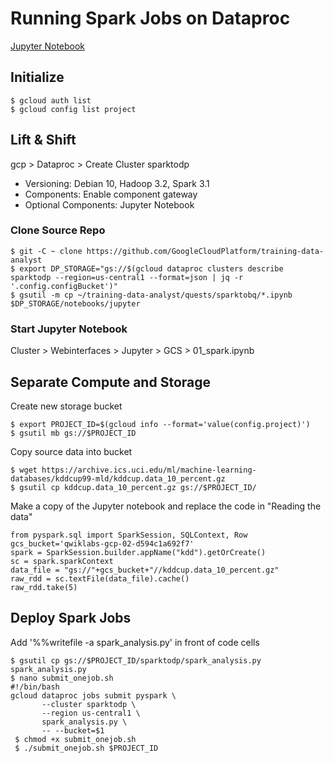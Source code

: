 # Running Spark Jobs on Dataproc

[Jupyter Notebook](https://github.com/datainsightat/DataScience_Examples/blob/main/de/Spark/gcp_dataprog_spark.ipynb)

## Initialize

    $ gcloud auth list
    $ gcloud config list project

## Lift & Shift

gcp > Dataproc > Create Cluster sparktodp  

* Versioning: Debian 10, Hadoop 3.2, Spark 3.1
* Components: Enable component gateway
* Optional Components: Jupyter Notebook
<a/>

### Clone Source Repo

    $ git -C ~ clone https://github.com/GoogleCloudPlatform/training-data-analyst
    $ export DP_STORAGE="gs://$(gcloud dataproc clusters describe sparktodp --region=us-central1 --format=json | jq -r '.config.configBucket')"
    $ gsutil -m cp ~/training-data-analyst/quests/sparktobq/*.ipynb $DP_STORAGE/notebooks/jupyter

### Start Jupyter Notebook

Cluster > Webinterfaces > Jupyter > GCS > 01_spark.ipynb

## Separate Compute and Storage

Create new storage bucket

    $ export PROJECT_ID=$(gcloud info --format='value(config.project)')
    $ gsutil mb gs://$PROJECT_ID
    
Copy source data into bucket

    $ wget https://archive.ics.uci.edu/ml/machine-learning-databases/kddcup99-mld/kddcup.data_10_percent.gz
    $ gsutil cp kddcup.data_10_percent.gz gs://$PROJECT_ID/
    
Make a copy of the Jupyter notebook and replace the code in "Reading the data"

    from pyspark.sql import SparkSession, SQLContext, Row
    gcs_bucket='qwiklabs-gcp-02-d594c1a692f7'
    spark = SparkSession.builder.appName("kdd").getOrCreate()
    sc = spark.sparkContext
    data_file = "gs://"+gcs_bucket+"//kddcup.data_10_percent.gz"
    raw_rdd = sc.textFile(data_file).cache()
    raw_rdd.take(5)
    
## Deploy Spark Jobs

Add '%%writefile -a spark_analysis.py' in front of code cells

    $ gsutil cp gs://$PROJECT_ID/sparktodp/spark_analysis.py spark_analysis.py
    $ nano submit_onejob.sh
    #!/bin/bash
    gcloud dataproc jobs submit pyspark \
           --cluster sparktodp \
           --region us-central1 \
           spark_analysis.py \
           -- --bucket=$1
     $ chmod +x submit_onejob.sh
     $ ./submit_onejob.sh $PROJECT_ID
